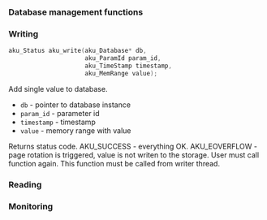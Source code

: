 ### Database management functions

### Writing
```cpp
aku_Status aku_write(aku_Database* db, 
                     aku_ParamId param_id, 
                     aku_TimeStamp timestamp, 
                     aku_MemRange value);
```
Add single value to database.
* `db` - pointer to database instance
* `param_id` - parameter id
* `timestamp` - timestamp
* `value` - memory range with value

Returns status code. AKU_SUCCESS - everything OK. AKU_EOVERFLOW - page rotation is triggered, value is not writen to the storage. User must call function again.
This function must be called from writer thread.

### Reading

### Monitoring